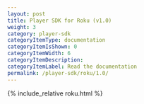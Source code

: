 ```yaml
---
layout: post
title: Player SDK for Roku (v1.0)
weight: 3
category: player-sdk
categoryItemType: documentation
categoryItemIsShown: 0
categoryItemWidth: 6
categoryItemDescription:
categoryItemLabel: Read the documentation
permalink: /player-sdk/roku/1.0/
---
```

{% include_relative roku.html  %}